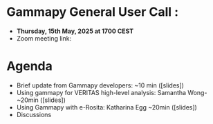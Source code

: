 # Gammapy General User Call : 

* **Thursday, 15th May, 2025 at 1700 CEST**
* Zoom meeting link:
  
# Agenda

* Brief update from Gammapy developers: ~10 min ([slides])
* Using gammapy for VERITAS high-level analysis:  Samantha Wong- ~20min ([slides])
* Using Gammapy with e-Rosita: Katharina Egg ~20min ([slides]) 
* Discussions
